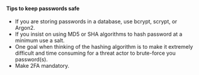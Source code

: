 #### Tips to keep passwords safe  
- If you are storing passwords in a database, use bcrypt, scrypt, or Argon2.
- If you insist on using MD5 or SHA algorithms to hash password at a minimum use a salt.
- One goal when thinking of the hashing algorithm is to make it extremely difficult and time
  consuming for a threat actor to brute-force you password(s).
- Make 2FA mandatory.
 
